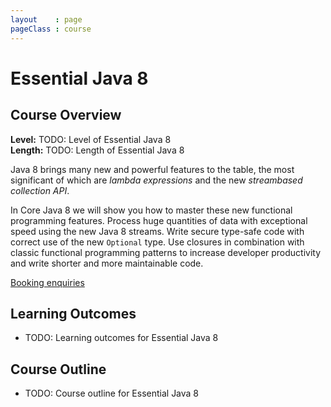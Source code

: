 ```yaml
---
layout    : page
pageClass : course
---
```


# Essential Java 8

## Course Overview

**Level:** TODO: Level of Essential Java 8<br>
**Length:** TODO: Length of Essential Java 8

Java 8 brings many new and powerful features to the table, the most significant of which are *lambda expressions* and the new *streambased collection API*.

In Core Java 8 we will show you how to master these new functional programming features. Process huge quantities of data with exceptional speed using the new Java 8 streams. Write secure type-safe code with correct use of the new `Optional` type. Use closures in combination with classic functional programming patterns to increase developer productivity and write shorter and more maintainable code.

<a class="btn btn-primary" href="/enquiries.html?course=essential-java8">Booking enquiries</a>

## Learning Outcomes

 - TODO: Learning outcomes for Essential Java 8

## Course Outline

 - TODO: Course outline for Essential Java 8

